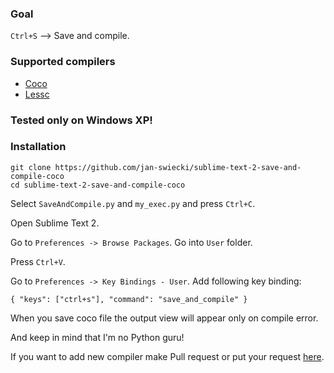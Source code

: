 ### Goal

`Ctrl+S` --> Save and compile.

### Supported compilers

* [Coco](https://github.com/satyr/coco/)
* [Lessc](http://lesscss.org/)

### Tested only on Windows XP!

### Installation

	git clone https://github.com/jan-swiecki/sublime-text-2-save-and-compile-coco
	cd sublime-text-2-save-and-compile-coco

Select `SaveAndCompile.py` and `my_exec.py` and press `Ctrl+C`.

Open Sublime Text 2.

Go to `Preferences -> Browse Packages`. Go into `User` folder.

Press `Ctrl+V`.

Go to `Preferences -> Key Bindings - User`. Add following key binding:

	{ "keys": ["ctrl+s"], "command": "save_and_compile" }

When you save coco file the output view will appear only on compile error.

And keep in mind that I'm no Python guru!

If you want to add new compiler make Pull request or put your request [here](https://github.com/jan-swiecki/sublime-text-2-save-and-compile/issues).